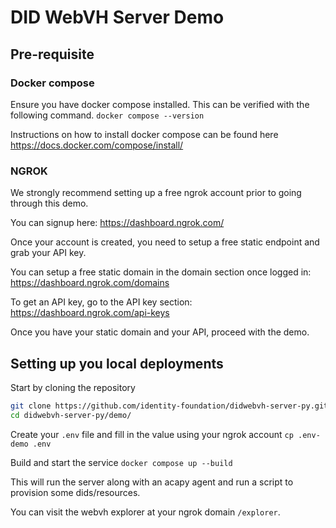 # DID WebVH Server Demo

## Pre-requisite

### Docker compose

Ensure you have docker compose installed. This can be verified with the following command.
`docker compose --version`

Instructions on how to install docker compose can be found here
https://docs.docker.com/compose/install/

### NGROK

We strongly recommend setting up a free ngrok account prior to going through this demo.

You can signup here:
https://dashboard.ngrok.com/

Once your account is created, you need to setup a free static endpoint and grab your API key.

You can setup a free static domain in the domain section once logged in:
https://dashboard.ngrok.com/domains

To get an API key, go to the API key section:
https://dashboard.ngrok.com/api-keys

Once you have your static domain and your API, proceed with the demo.

## Setting up you local deployments

Start by cloning the repository
```bash
git clone https://github.com/identity-foundation/didwebvh-server-py.git
cd didwebvh-server-py/demo/
```

Create your `.env` file and fill in the value using your ngrok account
`cp .env-demo .env`

Build and start the service
`docker compose up --build`

This will run the server along with an acapy agent and run a script to provision some dids/resources.

You can visit the webvh explorer at your ngrok domain `/explorer`.